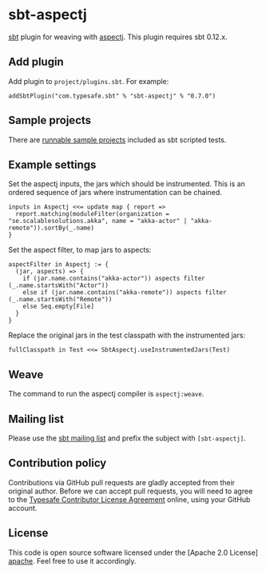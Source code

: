 sbt-aspectj
===========

[sbt] plugin for weaving with [aspectj]. This plugin requires sbt 0.12.x.


Add plugin
----------

Add plugin to `project/plugins.sbt`. For example:

    addSbtPlugin("com.typesafe.sbt" % "sbt-aspectj" % "0.7.0")


Sample projects
---------------

There are [runnable sample projects][samples] included as sbt scripted tests.


Example settings
----------------

Set the aspectj inputs, the jars which should be instrumented. This is an
ordered sequence of jars where instrumentation can be chained.

    inputs in Aspectj <<= update map { report =>
      report.matching(moduleFilter(organization = "se.scalablesolutions.akka", name = "akka-actor" | "akka-remote")).sortBy(_.name)
    }

Set the aspect filter, to map jars to aspects:

    aspectFilter in Aspectj := {
      (jar, aspects) => {
        if (jar.name.contains("akka-actor")) aspects filter (_.name.startsWith("Actor"))
        else if (jar.name.contains("akka-remote")) aspects filter (_.name.startsWith("Remote"))
        else Seq.empty[File]
      }
    }

Replace the original jars in the test classpath with the instrumented jars:

    fullClasspath in Test <<= SbtAspectj.useInstrumentedJars(Test)


Weave
-----

The command to run the aspectj compiler is `aspectj:weave`.


Mailing list
------------

Please use the [sbt mailing list][email] and prefix the subject with `[sbt-aspectj]`.


Contribution policy
-------------------

Contributions via GitHub pull requests are gladly accepted from their original
author. Before we can accept pull requests, you will need to agree to the
[Typesafe Contributor License Agreement][cla] online, using your GitHub account.


License
-------

This code is open source software licensed under the [Apache 2.0 License]
[apache]. Feel free to use it accordingly.


[sbt]: https://github.com/harrah/xsbt
[aspectj]: http://www.eclipse.org/aspectj
[samples]: https://github.com/sbt/sbt-aspectj/tree/master/src/sbt-test
[email]: http://groups.google.com/group/simple-build-tool
[cla]: http://www.typesafe.com/contribute/cla
[apache]: http://www.apache.org/licenses/LICENSE-2.0.html
